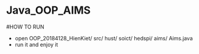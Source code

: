# Java_OOP_AIMS
#HOW TO RUN
- open OOP_20184128_HienKiet/ src/ hust/ soict/ hedspi/ aims/ Aims.java
- run it and enjoy it
